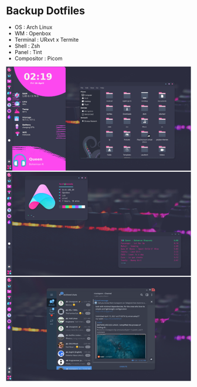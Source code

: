 # Backup Dotfiles
- OS : Arch Linux
- WM : Openbox
- Terminal : URxvt x Termite
- Shell : Zsh
- Panel : Tint
- Compositor : Picom



![Dotfiles v1.0](sss.png)
![Gambar](Screenshot_2021-04-16-02-16-37_1366x768.png)
![Telegram](Screenshot_2021-04-16-44_1365x767.png)

